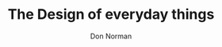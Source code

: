 ---
title: The Design of everyday things
slug: the-design-of-everyday-things
breadcrumbs:
  - title: >-
      Accueil
    path: "/"
  - title: >-
      Bibliographie
    path: "/bibliographie"
  - title: >-
      The Design of everyday things
cover: the-design-of-everyday-things.jpg
author: Don Norman
summary: 'Design doesn’t have to complicated, which is why this guide to human-centered
  design shows that usability is just as important as aesthetics. Even the smartest
  among us can feel inept as we fail to figure out which light switch or oven burner
  to turn on, or whether to push, pull, or slide a door. The fault, argues this ingenious
  — even liberating — book, lies not in ourselves, but in product design that ignores
  the needs of users and the principles of cognitive psychology. The problems range
  from ambiguous and hidden controls to arbitrary relationships between controls and
  functions, coupled with a lack of feedback or other assistance and unreasonable
  demands on memorization. The Design of Everyday Things shows that good, usable design
  is possible. The rules are simple: make things visible, exploit natural relationships
  that couple function and control, and make intelligent use of constraints. The goal:
  guide the user effortlessly to the right action on the right control at the right
  time. The Design of Everyday Things is a powerful primer on how — and why — some
  products satisfy customers while others only frustrate them.'
site: https://www.basicbooks.com/titles/don-norman/the-design-of-everyday-things/9780465050659/
mandatory: false
paths:
- "/competences/comprendre"
- "/competences/concevoir"
- "/competences/exprimer"
- "/competences/entreprendre"
- "/parcours/strategie-de-communication-numerique-et-design-d-experience"
- "/parcours/creation-numerique"
---